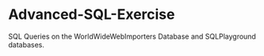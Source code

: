 # Advanced-SQL-Exercise
SQL Queries on the WorldWideWebImporters Database and SQLPlayground databases.
